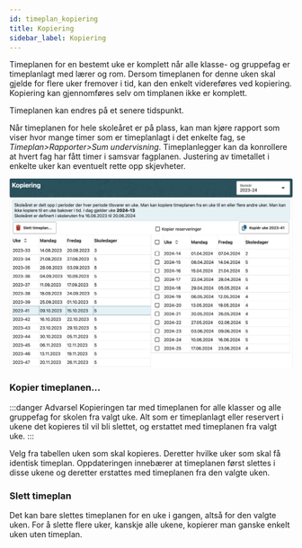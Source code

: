 ```yaml
---
id: timeplan_kopiering
title: Kopiering
sidebar_label: Kopiering
---
```

Timeplanen for en bestemt uke er komplett når alle klasse- og gruppefag er timeplanlagt med lærer og rom.
Dersom timeplanen for denne uken skal gjelde for flere uker fremover i tid, kan den enkelt videreføres ved kopiering. Kopiering kan gjennomføres selv om timplanen ikke er komplett.

Timeplanen kan endres på et senere tidspunkt.

Når timeplanen for hele skoleåret er på plass, kan man kjøre rapport som viser hvor mange timer som er timeplanlagt i det enkelte fag, se _Timeplan>Rapporter>Sum undervisning_. Timeplanlegger kan da konrollere at hvert fag har fått timer i samsvar fagplanen. Justering av timetallet i enkelte uker kan eventuelt rette opp skjevheter.

![bilde](/img/tp_kopiering.png)

### Kopier timeplanen...
:::danger Advarsel
Kopieringen tar med timeplanen for alle klasser og alle gruppefag for skolen fra valgt uke. Alt som er timeplanlagt eller reservert i ukene det kopieres til vil bli slettet, og erstattet med timeplanen fra valgt uke.
:::

Velg fra tabellen uken som skal kopieres. Deretter hvilke uker som skal få identisk timeplan. Oppdateringen innebærer at timeplanen først slettes i disse ukene og deretter erstattes med timeplanen fra den valgte uken.

### Slett timeplan
Det kan bare slettes timeplanen for en uke i gangen, altså for den valgte uken. For å slette flere uker, kanskje alle ukene, kopierer man ganske enkelt uken uten timeplan.
